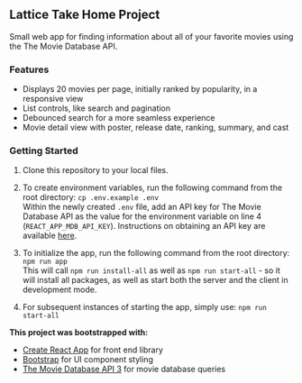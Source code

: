 ## Lattice Take Home Project
Small web app for finding information about all of your favorite movies using the The Movie Database API.

### Features
- Displays 20 movies per page, initially ranked by popularity, in a responsive view
- List controls, like search and pagination
- Debounced search for a more seamless experience
- Movie detail view with poster, release date, ranking, summary, and cast


### Getting Started
1. Clone this repository to your local files.

2. To create environment variables, run the following command from the root directory: `cp .env.example .env`  
Within the newly created `.env` file, add an API key for The Movie Database API as the value for the environment variable on line 4 (`REACT_APP_MDB_API_KEY`). Instructions on obtaining an API key are available [here](https://developers.themoviedb.org/3/getting-started/introduction).

2. To initialize the app, run the following command from the root directory: `npm run app`  
This will call `npm run install-all` as well as `npm run start-all` - so it will install all packages, as well as start both the server and the client in development mode.

3. For subsequent instances of starting the app, simply use: `npm run start-all`


**This project was bootstrapped with:**
- [Create React App](https://github.com/facebook/create-react-app) for front end library
- [Bootstrap](https://getbootstrap.com) for UI component styling
- [The Movie Database API 3](https://developers.themoviedb.org) for movie database queries
